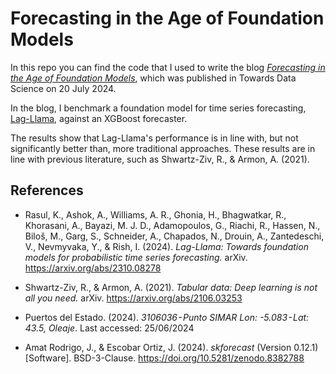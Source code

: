 # Forecasting in the Age of Foundation Models
In this repo you can find the code that I used to write the blog [_Forecasting in the Age of Foundation Models_](https://medium.com/towards-data-science/forecasting-in-the-age-of-foundation-models-8cd4eea0079d), which was published in Towards Data Science on 20 July 2024. 

In the blog, I benchmark a foundation model for time series forecasting, [Lag-Llama](https://huggingface.co/time-series-foundation-models/Lag-Llama), against an XGBoost forecaster. 

The results show that Lag-Llama's performance is in line with, but  not significantly better than, more traditional approaches. These results are in line with previous literature, such as Shwartz-Ziv, R., & Armon, A. (2021).

## References
- Rasul, K., Ashok, A., Williams, A. R., Ghonia, H., Bhagwatkar, R., Khorasani, A., Bayazi, M. J. D., Adamopoulos, G., Riachi, R., Hassen, N., Biloš, M., Garg, S., Schneider, A., Chapados, N., Drouin, A., Zantedeschi, V., Nevmyvaka, Y., & Rish, I. (2024). _Lag-Llama: Towards foundation models for probabilistic time series forecasting._ arXiv. https://arxiv.org/abs/2310.08278

- Shwartz-Ziv, R., & Armon, A. (2021). _Tabular data: Deep learning is not all you need._ arXiv. https://arxiv.org/abs/2106.03253

- Puertos del Estado. (2024). _3106036 - Punto SIMAR Lon: -5.083 - Lat: 43.5, Oleaje_. Last accessed: 25/06/2024

- Amat Rodrigo, J., & Escobar Ortiz, J. (2024). _skforecast_ (Version 0.12.1) [Software]. BSD-3-Clause. https://doi.org/10.5281/zenodo.8382788
